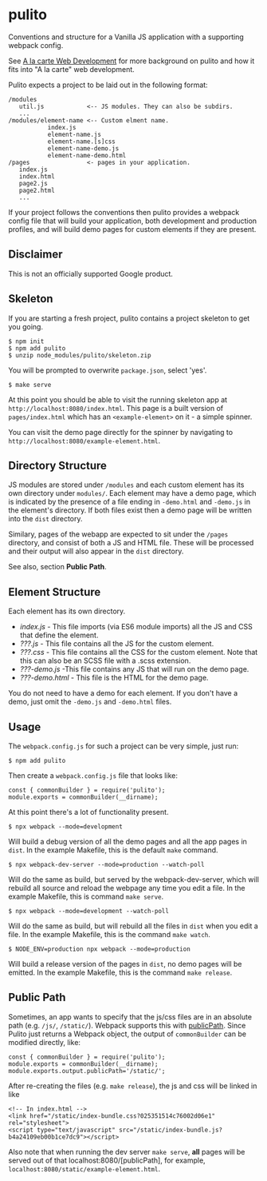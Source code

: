 # pulito

Conventions and structure for a Vanilla JS application with a supporting webpack config.

See [A la carte Web Development](https://bitworking.org/news/2018/03/a-la-carte-web-development)
for more background on pulito and how it fits into "A la carte" web
development.

Pulito expects a project to be laid out in the following format:

    /modules
       util.js            <-- JS modules. They can also be subdirs.
       ...
    /modules/element-name <-- Custom elment name.
               index.js
               element-name.js
               element-name.[s]css
               element-name-demo.js
               element-name-demo.html
    /pages                <- pages in your application.
       index.js
       index.html
       page2.js
       page2.html
       ...

If your project follows the conventions then pulito provides a webpack config
file that will build your application, both development and production profiles,
and will build demo pages for custom elements if they are present.

Disclaimer
----------

This is not an officially supported Google product.

Skeleton
--------

If you are starting a fresh project, pulito contains a project skeleton
to get you going.

    $ npm init
    $ npm add pulito
    $ unzip node_modules/pulito/skeleton.zip

You will be prompted to overwrite `package.json`, select 'yes'.

    $ make serve

At this point you should be able to visit the running skeleton
app at `http://localhost:8080/index.html`. This page is a built
version of `pages/index.html` which has an `<example-element>` on it - a simple spinner.

You can visit the demo page directly for the spinner by navigating to
`http://localhost:8080/example-element.html`.

Directory Structure
-------------------

JS modules are stored under `/modules` and each custom element has its own
directory under `modules/`. Each element may have a demo page, which is
indicated by the presence of a file ending in `-demo.html` and `-demo.js` in
the element's directory. If both files exist then a demo page will be written
into the `dist` directory.

Similary, pages of the webapp are expected to sit under the `/pages`
directory, and consist of both a JS and HTML file. These will be processed and
their output will also appear in the `dist` directory.

See also, section **Public Path**.

Element Structure
-----------------

Each element has its own directory.

* *index.js* - This file imports (via ES6 module imports) all the JS and CSS that define the element.
* *???.js* - This file contains all the JS for the custom element.
* *???.css* - This file contains all the CSS for the custom element. Note that this can also be an SCSS file with a .scss extension.
* *???-demo.js* -This file contains any JS that will run on the demo page.
* *???-demo.html* - This file is the HTML for the demo page.

You do not need to have a demo for each element. If you don't have
a demo, just omit the `-demo.js` and `-demo.html` files.

Usage
-----

The `webpack.config.js` for such a project can be very simple, just run:

    $ npm add pulito

Then create a `webpack.config.js` file that looks like:

    const { commonBuilder } = require('pulito');
    module.exports = commonBuilder(__dirname);

At this point there's a lot of functionality present.

    $ npx webpack --mode=development

Will build a debug version of all the demo pages and all the app pages
in `dist`. In the example Makefile, this is the default `make` command.

    $ npx webpack-dev-server --mode=production --watch-poll

Will do the same as build, but served by the webpack-dev-server, which
will rebuild all source and reload the webpage any time you edit a file.
In the example Makefile, this is command `make serve`.

    $ npx webpack --mode=development --watch-poll

Will do the same as build, but will rebuild all the files in `dist`
when you edit a file. In the example Makefile, this is the command `make watch`.

    $ NODE_ENV=production npx webpack --mode=production

Will build a release version of the pages in `dist`, no demo pages will be
emitted. In the example Makefile, this is the command `make release`.


Public Path
-----------

Sometimes, an app wants to specify that the js/css files are in an absolute path
(e.g. `/js/`, `/static/`). Webpack supports this with [publicPath](https://webpack.js.org/guides/public-path/).
Since Pulito just returns a Webpack object, the output of `commonBuilder` can be
modified directly, like:

    const { commonBuilder } = require('pulito');
    module.exports = commonBuilder(__dirname);
    module.exports.output.publicPath='/static/';

After re-creating the files (e.g. `make release`), the js and css will be linked in like

    <!-- In index.html -->
    <link href="/static/index-bundle.css?025351514c76002d06e1" rel="stylesheet">
    <script type="text/javascript" src="/static/index-bundle.js?b4a24109eb00b1ce7dc9"></script>


Also note that when running the dev server `make serve`, **all** pages will be served out
of that localhost:8080/[publicPath], for example, `localhost:8080/static/example-element.html`.

